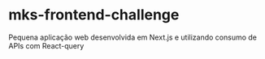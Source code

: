 # mks-frontend-challenge
Pequena aplicação web desenvolvida em Next.js e utilizando consumo de APIs com React-query
